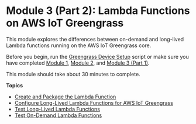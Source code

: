# Module 3 \(Part 2\): Lambda Functions on AWS IoT Greengrass<a name="module3-II"></a>

This module explores the differences between on\-demand and long\-lived Lambda functions running on the AWS IoT Greengrass core\.

Before you begin, run the [Greengrass Device Setup](quick-start.md) script or make sure you have completed [Module 1](module1.md), [Module 2](module2.md), and [Module 3 \(Part 1\)](module3-I.md)\.

This module should take about 30 minutes to complete\.

**Topics**
+ [Create and Package the Lambda Function](package.md)
+ [Configure Long\-Lived Lambda Functions for AWS IoT Greengrass](long-lived.md)
+ [Test Long\-Lived Lambda Functions](long-testing.md)
+ [Test On\-Demand Lambda Functions](on-demand.md)